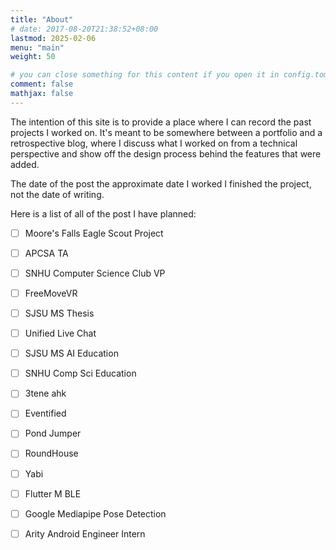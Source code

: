 ```yaml
---
title: "About"
# date: 2017-08-20T21:38:52+08:00
lastmod: 2025-02-06
menu: "main"
weight: 50

# you can close something for this content if you open it in config.toml.
comment: false
mathjax: false
---
```


The intention of this site is to provide a place where I can record the past projects I worked on.
It's meant to be somewhere between a portfolio and a retrospective blog, where I discuss what I 
worked on from a technical perspective and show off the design process behind the features that were added.

The date of the post the approximate date I worked I finished the project, not the date of writing.

Here is a list of all of the post I have planned:
- [ ] Moore's Falls Eagle Scout Project
- [ ] APCSA TA
- [ ] SNHU Computer Science Club VP
- [ ] FreeMoveVR
- [ ] SJSU MS Thesis
- [ ] Unified Live Chat
- [ ] SJSU MS AI Education
- [ ] SNHU Comp Sci Education
- [ ] 3tene ahk
- [ ] Eventified
- [ ] Pond Jumper
- [ ] RoundHouse
- [ ] Yabi
- [ ] Flutter M BLE
- [ ] Google Mediapipe Pose Detection
- [ ] Arity Android Engineer Intern

